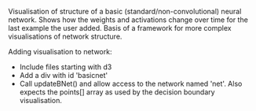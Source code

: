 Visualisation of structure of a basic (standard/non-convolutional) neural network. Shows how the weights and activations change over time for the last example the user added. Basis of a framework for more complex visualisations of network structure.

Adding visualisation to network: 
* Include files starting with d3
* Add a div with id 'basicnet'
* Call updateBNet() and allow access to the network named 'net'. Also expects the points[] array as used by the decision boundary visualisation.
